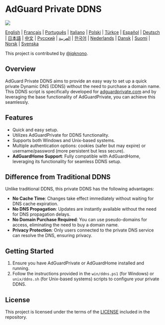 # AdGuard Private DDNS

![](https://img1.jqknono.com/blog/202504021622971.png)

[English](readme.md) | [Français](readme.fr.md) | [Português](readme.pt.md) | [Italiano](readme.it.md) | [Polski](readme.pl.md) | [Türkçe](readme.tr.md) | [Español](readme.es.md) | [Deutsch](readme.de.md) | [日本語](readme.ja.md) | [中文](readme.zh.md) | [Русский](readme.ru.md) | [العربية](readme.ar.md) | [한국어](readme.ko.md) | [Nederlands](readme.nl.md) | [Dansk](readme.da.md) | [Suomi](readme.fi.md) | [Norsk](readme.no.md) | [Svenska](readme.sv.md)

This project is contributed by [@jqknono](https://github.com/jqknono).

## Overview

AdGuard Private DDNS aims to provide an easy way to set up a quick private Dynamic DNS (DDNS) without the need to purchase a domain name. This DDNS script is specifically developed for [adguardprivate.com](https://adguardprivate.com) and by leveraging the base functionality of AdGuardPrivate, you can achieve this seamlessly.

## Features

- Quick and easy setup.
- Utilizes AdGuardPrivate for DDNS functionality.
- Supports both Windows and Unix-based systems.
- Multiple authentication options: cookies (safer but may expire) or username/password (more persistent but less secure).
- **AdGuardHome Support**: Fully compatible with AdGuardHome, leveraging its functionality for seamless DDNS setup.

## Difference from Traditional DDNS

Unlike traditional DDNS, this private DDNS has the following advantages:

- **No Cache Time**: Changes take effect immediately without waiting for DNS cache expiration.
- **No DNS Propagation**: Updates are instantly available without the need for DNS propagation delays.
- **No Domain Purchase Required**: You can use pseudo-domains for access, eliminating the need to buy a domain name.
- **Privacy Protection**: Only users connected to the private DNS service can resolve the DNS, ensuring privacy.

## Getting Started

1. Ensure you have AdGuardPrivate or AdGuardHome installed and running.
2. Follow the instructions provided in the `win/ddns.ps1` (for Windows) or `unix/ddns.sh` (for Unix-based systems) scripts to configure your private DDNS.

## License

This project is licensed under the terms of the [LICENSE](LICENSE) included in the repository.
